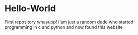 # Hello-World
First repository
whasupp! i'am just a random dude who started programming in c and python and now found this website
